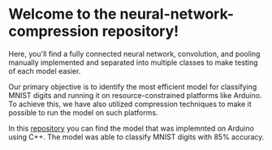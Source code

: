 # Welcome to the neural-network-compression repository!

Here, you'll find a fully connected neural network, convolution, and pooling manually implemented and separated into multiple classes to make testing of each model easier. 

Our primary objective is to identify the most efficient model for classifying MNIST digits and running it on resource-constrained platforms like Arduino. To achieve this, we have also utilized compression techniques to make it possible to run the model on such platforms.

In this [repository](https://github.com/wesamnabeel99/neural-network-compression-cpp) you can find the model that was implemnted on Arduino using C++.
The model was able to classify MNIST digits with 85% accuracy.
